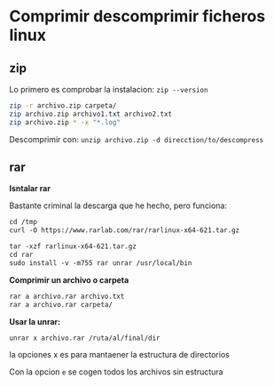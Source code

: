 # Comprimir descomprimir ficheros linux

## zip

Lo primero es comprobar la instalacion: `zip --version`
```bash
zip -r archivo.zip carpeta/
zip archivo.zip archivo1.txt archivo2.txt
zip archivo.zip * -x "*.log"
```
Descomprimir con: `unzip archivo.zip -d direcction/to/descompress`

## rar

**Isntalar rar**

Bastante criminal la descarga que he hecho, pero
funciona:

```txt
cd /tmp
curl -O https://www.rarlab.com/rar/rarlinux-x64-621.tar.gz
```


```txt
tar -xzf rarlinux-x64-621.tar.gz
cd rar
sudo install -v -m755 rar unrar /usr/local/bin
```

**Comprimir un archivo o carpeta**

```txt
rar a archivo.rar archivo.txt
rar a archivo.rar carpeta/
```

**Usar la unrar:**

`unrar x archivo.rar /ruta/al/final/dir`

la opciones x es para mantaener la estructura de directorios

Con la opcion `e` se cogen todos los archivos sin estructura

